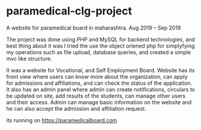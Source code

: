 # paramedical-clg-project
A website for paramedical board in maharashtra.
Aug 2019 – Sep 2019

The project was done using PHP and MySQL for backend technologies, and best thing about it was I tried the use the object oriened php for simplyfying my operations such as file upload, database queries, and created a simple mvc like structure.

It was a website for Vocational, and Self Employment Board. Website has its front view where users can know more about the organization, can apply for admissions and affiliations, and can check the status of the application. It also has an admin panel where admin can create notifications, circulars to be updated on site, add results of the students, can manage other users and their access. Admin can manage basic information on the website and he can also accept the admission and affiliation request.

its running on https://paramedicalboard.com
